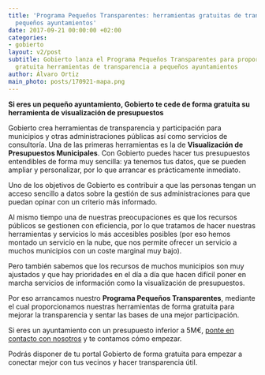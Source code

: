 ```yaml
---
title: 'Programa Pequeños Transparentes: herramientas gratuitas de transparencia para
  pequeños ayuntamientos'
date: 2017-09-21 00:00:00 +02:00
categories:
- gobierto
layout: v2/post
subtitle: Gobierto lanza el Programa Pequeños Transparentes para proporcionar de forma
  gratuita herramientas de transparencia a pequeños ayuntamientos
author: Álvaro Ortiz
main_photo: posts/170921-mapa.png
---
```


**Si eres un pequeño ayuntamiento, Gobierto te cede de forma gratuita su herramienta de visualización de presupuestos**

Gobierto crea herramientas de transparencia y participación para municipios y otras administraciones públicas así como servicios de consultoría. Una de las primeras herramientas es la de **Visualización de Presupuestos Municipales**. Con Gobierto puedes hacer tus presupuestos entendibles de forma muy sencilla: ya tenemos tus datos, que se pueden ampliar y personalizar, por lo que arrancar es prácticamente inmediato.

Uno de los objetivos de Gobierto es contribuir a que las personas tengan un acceso sencillo a datos sobre la gestión de sus administraciones para que puedan opinar con un criterio más informado.

Al mismo tiempo una de nuestras preocupaciones es que los recursos públicos se gestionen con eficiencia, por lo que tratamos de hacer nuestras herramientas y servicios lo más accesibles posibles (por eso hemos montado un servicio en la nube, que nos permite ofrecer un servicio a muchos municipios con un coste marginal muy bajo).

Pero también sabemos que los recursos de muchos municipios son muy ajustados y que hay prioridades en el día a día que hacen difícil poner en marcha servicios de información como la visualización de presupuestos.

Por eso arrancamos nuestro **Programa Pequeños Transparentes**, mediante el cual proporcionamos nuestras herramientas de forma gratuita para mejorar la transparencia y sentar las bases de una mejor participación.

Si eres un ayuntamiento con un presupuesto inferior a 5M€, [ponte en contacto con nosotros](mailto:abre@gobierto.es) y te contamos cómo empezar.

Podrás disponer de tu portal Gobierto de forma gratuita para empezar a conectar mejor con tus vecinos y hacer transparencia útil.
